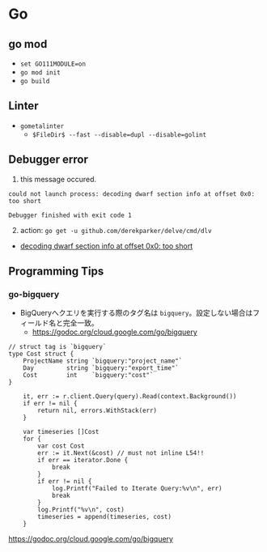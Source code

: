 # Go


## go mod

* `set GO111MODULE=on`
* `go mod init`
* `go build`


## Linter

* `gometalinter`
  * `$FileDir$ --fast --disable=dupl --disable=golint`
  

## Debugger error

1. this message occured.
```
could not launch process: decoding dwarf section info at offset 0x0: too short

Debugger finished with exit code 1
```
2. action: `go get -u github.com/derekparker/delve/cmd/dlv`
  * [decoding dwarf section info at offset 0x0: too short
](https://stackoverflow.com/questions/52230503/decoding-dwarf-section-info-at-offset-0x0-too-short)


## Programming Tips

### go-bigquery

* BigQueryへクエリを実行する際のタグ名は `bigquery`。設定しない場合はフィールド名と完全一致。
  * https://godoc.org/cloud.google.com/go/bigquery

```golang
// struct tag is `bigquery`
type Cost struct {
	ProjectName string `bigquery:"project_name"`
	Day         string `bigquery:"export_time"`
	Cost        int    `bigquery:"cost"`
}

	it, err := r.client.Query(query).Read(context.Background())
	if err != nil {
		return nil, errors.WithStack(err)
	}

	var timeseries []Cost
	for {
		var cost Cost
		err := it.Next(&cost) // must not inline L54!!
		if err == iterator.Done {
			break
		}
		if err != nil {
			log.Printf("Failed to Iterate Query:%v\n", err)
			break
		}
		log.Printf("%v\n", cost)
		timeseries = append(timeseries, cost)
	}
```

https://godoc.org/cloud.google.com/go/bigquery

